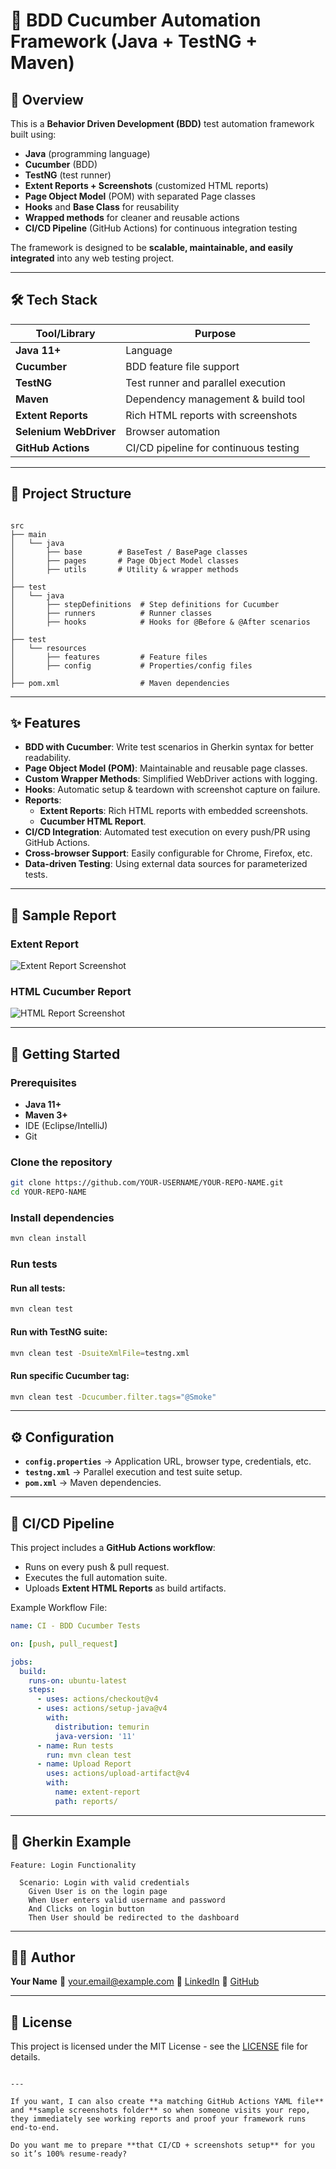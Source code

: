 # 🥒 BDD Cucumber Automation Framework (Java + TestNG + Maven)

## 📌 Overview
This is a **Behavior Driven Development (BDD)** test automation framework built using:
- **Java** (programming language)
- **Cucumber** (BDD)
- **TestNG** (test runner)
- **Extent Reports + Screenshots** (customized HTML reports)
- **Page Object Model** (POM) with separated Page classes
- **Hooks** and **Base Class** for reusability
- **Wrapped methods** for cleaner and reusable actions
- **CI/CD Pipeline** (GitHub Actions) for continuous integration testing

The framework is designed to be **scalable, maintainable, and easily integrated** into any web testing project.

---

## 🛠 Tech Stack
| Tool/Library        | Purpose |
|--------------------|---------|
| **Java 11+**       | Language |
| **Cucumber**       | BDD feature file support |
| **TestNG**         | Test runner and parallel execution |
| **Maven**          | Dependency management & build tool |
| **Extent Reports** | Rich HTML reports with screenshots |
| **Selenium WebDriver** | Browser automation |
| **GitHub Actions** | CI/CD pipeline for continuous testing |

---

## 📂 Project Structure
```

src
├── main
│   └── java
│       ├── base        # BaseTest / BasePage classes
│       ├── pages       # Page Object Model classes
│       ├── utils       # Utility & wrapper methods
│
├── test
│   └── java
│       ├── stepDefinitions  # Step definitions for Cucumber
│       ├── runners          # Runner classes
│       ├── hooks            # Hooks for @Before & @After scenarios
│
├── test
│   └── resources
│       ├── features         # Feature files
│       ├── config           # Properties/config files
│
├── pom.xml                  # Maven dependencies

````

---

## ✨ Features
- **BDD with Cucumber**: Write test scenarios in Gherkin syntax for better readability.
- **Page Object Model (POM)**: Maintainable and reusable page classes.
- **Custom Wrapper Methods**: Simplified WebDriver actions with logging.
- **Hooks**: Automatic setup & teardown with screenshot capture on failure.
- **Reports**:
  - **Extent Reports**: Rich HTML reports with embedded screenshots.
  - **Cucumber HTML Report**.
- **CI/CD Integration**: Automated test execution on every push/PR using GitHub Actions.
- **Cross-browser Support**: Easily configurable for Chrome, Firefox, etc.
- **Data-driven Testing**: Using external data sources for parameterized tests.

---

## 📸 Sample Report
### Extent Report
![Extent Report Screenshot](reports/extent-report-sample.png)

### HTML Cucumber Report
![HTML Report Screenshot](reports/html-report-sample.png)

---

## 🚀 Getting Started

### Prerequisites
- **Java 11+**
- **Maven 3+**
- IDE (Eclipse/IntelliJ)
- Git

### Clone the repository
```bash
git clone https://github.com/YOUR-USERNAME/YOUR-REPO-NAME.git
cd YOUR-REPO-NAME
````

### Install dependencies

```bash
mvn clean install
```

### Run tests

#### Run all tests:

```bash
mvn clean test
```

#### Run with TestNG suite:

```bash
mvn clean test -DsuiteXmlFile=testng.xml
```

#### Run specific Cucumber tag:

```bash
mvn clean test -Dcucumber.filter.tags="@Smoke"
```

---

## ⚙️ Configuration

* **`config.properties`** → Application URL, browser type, credentials, etc.
* **`testng.xml`** → Parallel execution and test suite setup.
* **`pom.xml`** → Maven dependencies.

---

## 🔄 CI/CD Pipeline

This project includes a **GitHub Actions workflow**:

* Runs on every push & pull request.
* Executes the full automation suite.
* Uploads **Extent HTML Reports** as build artifacts.

Example Workflow File:

```yaml
name: CI - BDD Cucumber Tests

on: [push, pull_request]

jobs:
  build:
    runs-on: ubuntu-latest
    steps:
      - uses: actions/checkout@v4
      - uses: actions/setup-java@v4
        with:
          distribution: temurin
          java-version: '11'
      - name: Run tests
        run: mvn clean test
      - name: Upload Report
        uses: actions/upload-artifact@v4
        with:
          name: extent-report
          path: reports/
```

---

## 📜 Gherkin Example

```gherkin
Feature: Login Functionality

  Scenario: Login with valid credentials
    Given User is on the login page
    When User enters valid username and password
    And Clicks on login button
    Then User should be redirected to the dashboard
```

---

## 🧑‍💻 Author

**Your Name**
📧 [your.email@example.com](mailto:your.email@example.com)
💼 [LinkedIn](https://www.linkedin.com/in/yourprofile)
📂 [GitHub](https://github.com/YOUR-USERNAME)

---

## 📄 License

This project is licensed under the MIT License - see the [LICENSE](LICENSE) file for details.

```

---

If you want, I can also create **a matching GitHub Actions YAML file** and **sample screenshots folder** so when someone visits your repo, they immediately see working reports and proof your framework runs end-to-end.  

Do you want me to prepare **that CI/CD + screenshots setup** for you so it’s 100% resume-ready?
```
